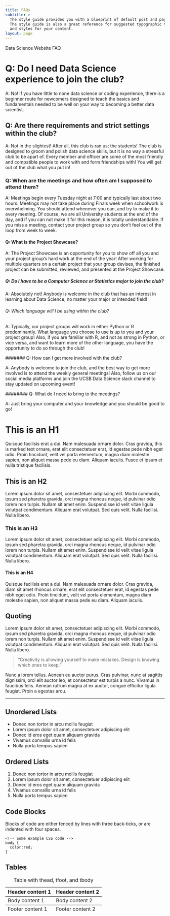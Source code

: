 ```yaml
---
title: FAQs
subtitle: >-
  The style guide provides you with a blueprint of default post and page styles.
  The style guide is also a great reference for suggested typographic treatment
  and styles for your content.
layout: page
---
```


Data Science Website FAQ

# Q: Do I need Data Science experience to join the club?

A: No! If you have little to none data science or coding experience, there is a beginner route for newcomers designed to teach the basics and fundamentals needed to be well on your way to becoming a better data scientist.

## Q: Are there requirements and strict settings within the club?

A: Not in the slightest! After all, this club is ran us; the students! The club is designed to groom and polish data science skills, but it is no way a stressful club to be apart of. Every member and officer are some of the most friendly and compatible people to work with and form friendships with! You will get out of the club what you put in!

### Q: When are the meetings and how often am I supposed to attend them?

A: Meetings begin every Tuesday night at 7:00 and typically last about two hours. Meetings may not take place during Finals week when schoolwork is overwhelming. You should attend whenever you can, and try to make it to every meeting. Of course, we are all University students at the end of the day, and if you can not make it for this reason, it is totally understandable. If you miss a meeting, contact your project group so you don’t feel out of the loop from week to week.

#### Q: What is the Project Showcase?

A: The Project Showcase is an opportunity for you to show off all you and your project group’s hard work at the end of the year! After working for multiple quarters on a certain project that your group devises, the finished project can be submitted, reviewed, and presented at the Project Showcase.

##### Q: Do I have to be a Computer Science or Statistics major to join the club?

A: Absolutely not! Anybody is welcome in the club that has an interest in learning about Data Science, no matter your major or intended field!

###### Q: Which language will I be using within the club?

A: Typically, our project groups will work in either Python or R predominantly. What language you choose to use is up to you and your project group! Also, if you are familiar with R, and not as strong in Python, or vice versa, and want to learn more of the other language, you have the opportunity to do so through the club!

####### Q: How can I get more involved with the club?

A: Anybody is welcome to join the club, and the best way to get more involved is to attend the weekly general meetings! Also, follow us on our social media platforms and join the UCSB Data Science slack channel to stay updated on upcoming event!

######## Q: What do I need to bring to the meetings?

A: Just bring your computer and your knowledge and you should be good to go!


# This is an H1

Quisque facilisis erat a dui. Nam malesuada ornare dolor. Cras gravida, this is marked text ornare, erat elit consectetuer erat, id egestas pede nibh eget odio. Proin tincidunt, velit vel porta elementum, magna diam molestie sapien, non aliquet massa pede eu diam. Aliquam iaculis. Fusce et ipsum et nulla tristique facilisis.

## This is an H2

Lorem ipsum dolor sit amet, consectetuer adipiscing elit. Morbi commodo, ipsum sed pharetra gravida, orci magna rhoncus neque, id pulvinar odio lorem non turpis. Nullam sit amet enim. Suspendisse id velit vitae ligula volutpat condimentum. Aliquam erat volutpat. Sed quis velit. Nulla facilisi. Nulla libero.

### This is an H3

Lorem ipsum dolor sit amet, consectetuer adipiscing elit. Morbi commodo, ipsum sed pharetra gravida, orci magna rhoncus neque, id pulvinar odio lorem non turpis. Nullam sit amet enim. Suspendisse id velit vitae ligula volutpat condimentum. Aliquam erat volutpat. Sed quis velit. Nulla facilisi. Nulla libero.

#### This is an H4

Quisque facilisis erat a dui. Nam malesuada ornare dolor. Cras gravida, diam sit amet rhoncus ornare, erat elit consectetuer erat, id egestas pede nibh eget odio. Proin tincidunt, velit vel porta elementum, magna diam molestie sapien, non aliquet massa pede eu diam. Aliquam iaculis.

## Quoting

Lorem ipsum dolor sit amet, consectetuer adipiscing elit. Morbi commodo, ipsum sed pharetra gravida, orci magna rhoncus neque, id pulvinar odio lorem non turpis. Nullam sit amet enim. Suspendisse id velit vitae ligula volutpat condimentum. Aliquam erat volutpat. Sed quis velit. Nulla facilisi. Nulla libero.

>&ldquo;Creativity is allowing yourself to make mistakes. Design is knowing which ones to keep.&rdquo;

Nunc a lorem tellus. Aenean eu auctor purus. Cras pulvinar, nunc at sagittis dignissim, orci elit auctor leo, et consectetur est turpis a nunc. Vivamus in faucibus felis. Aenean rutrum magna at ex auctor, congue efficitur ligula feugiat. Proin a egestas arcu.

<hr />

## Unordered Lists

+ Donec non tortor in arcu mollis feugiat
+ Lorem ipsum dolor sit amet, consectetuer adipiscing elit
+ Donec id eros eget quam aliquam gravida
+ Vivamus convallis urna id felis
+ Nulla porta tempus sapien

## Ordered Lists

1. Donec non tortor in arcu mollis feugiat
2. Lorem ipsum dolor sit amet, consectetuer adipiscing elit
3. Donec id eros eget quam aliquam gravida
4. Vivamus convallis urna id felis
5. Nulla porta tempus sapien

## Code Blocks

Blocks of code are either fenced by lines with three back-ticks, or are indented with four spaces.

```
<!-- Some example CSS code -->
body {
  color:red;
}
```

## Tables

<table>
    <caption>Table with thead, tfoot, and tbody</caption>
  <thead>
    <tr>
      <th>Header content 1</th>
      <th>Header content 2</th>
    </tr>
  </thead>
  <tbody>
    <tr>
      <td>Body content 1</td>
      <td>Body content 2</td>
    </tr>
  </tbody>
  <tfoot>
    <tr>
      <td>Footer content 1</td>
      <td>Footer content 2</td>
    </tr>
  </tfoot>
</table>
